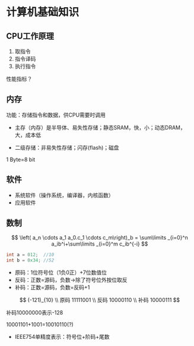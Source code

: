 # 计算机基础知识

## CPU工作原理

1. 取指令
2. 指令译码
3. 执行指令

性能指标？

## 内存

功能：存储指令和数据，供CPU需要时调用

+ 主存（内存）是半导体、易失性存储；静态SRAM，快，小；动态DRAM，大，成本低

+ 二级存储：非易失性存储；闪存(flash)；磁盘

1 Byte=8 bit

## 软件

+ 系统软件（操作系统，编译器，内核函数）
+ 应用软件

## 数制

$$
\left( a_n \cdots a_1 a_0.c_1 \cdots c_m\right)_b = \sum\limits _{i=0}^n a_ib^i+\sum\limits _{i=0}^m c_ib^{-i}
$$

```c++
int a = 012;  //10
int b = 0x34; //52
```

+ 原码：1位符号位（1负0正）+7位数值位
+ 反码：正数=源码，负数->除了符号位外按位取反
+ 补码：正数=源码，负数=反码+1

$$
(-121)_{10} \\
原码 11111001 \\
反码 10000110 \\
补码 10000111
$$

补码10000000表示-128

10001101+1001=10010110(?)

+ IEEE754单精度表示：符号位+阶码+尾数